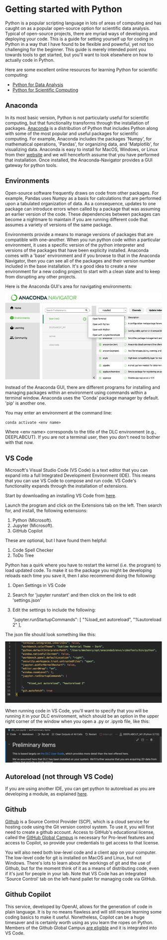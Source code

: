 # Getting started with Python

Python is a popular scripting language in lots of areas of computing and has caught on as a popular open-source option for scientific data analysis.
Typical of open-source projects, there are myriad ways of developing and deploying your code. 
This is a guide for setting yourself up for coding in Python in a way that I have found to be flexible and powerful, yet not too challenging for the beginner.
This guide is merely intended point you towards tools to get started, but you'll want to look elsewhere on how to actually code in Python. 

Here are some excellent online resources for learning Python for scientific computing:

- [Python for Data Analysis](https://wesmckinney.com/book/)
- [Python for Scientific Computing](https://aaltoscicomp.github.io/python-for-scicomp/)


## Anaconda 

In its most basic version, Python is not particularly useful for scientific computing, but that functionality transforms through the installation of packages. 
[Anaconda](https://www.anaconda.com) is a distribution of Python that includes Python along with some of the most popular and useful packages for scientific computing. 
For example, Anaconda includes the packages 'Numpy', for mathematical operations, 'Pandas', for organizing data, and 'Matplotlib', for visualizing data. Anaconda is easy to install for MacOS, Windows, or Linux from their [website](https://www.anaconda.com) and we will henceforth assume that you have performed that installation. Once installed, the Anaconda-Navigator provides a GUI gateway for python tools.

## Environments

Open-source software frequently draws on code from other packages. For example, Pandas uses Numpy as a basis for calculations that are performed upon a tabulated organization of data. As a consequence, updates to one package can introduce errors when called by a package that was assuming an earlier version of the code. These dependencies between packages can become a nightmare to maintain if you are running different code that assumes a variety of versions of the same package. 

Environments provide a means to manage versions of packages that are compatible with one-another. When you run python code within a particular environment, it uses a specific  version of the python interpreter and versions of the packages that have been explicity installed. Anaconda comes with a 'base' environment and if you browse to that in the Anaconda Navigator, then you can see all of the packages and their version number included in the base installation. It's a good idea to create a new environment for a new coding project to start with a clean slate and to keep from disrupting any other projects.

Here is the Anaconda GUI's area for navigating environments:

![Open Terminal](assets/open_terminal.png)



Instead of the Anaconda GUI, there are different programs for installing and managing packages within an environment using commands within a terminal window. Anaconda uses the 'Conda' package manager by default. 'pip' is another one.

You may enter an environment at the command line:

    conda activate <env name>

Where \<env name\> corresponds to the title of the DLC environment (e.g., DEEPLABCUT).
If you are not a terminal user, then you don't need to bother with that now.

## VS Code

Microsoft's Visual Studio Code (VS Code) is a text editor that you can expand into a full Integrated Development Environment (IDE). 
This means that you can use VS Code to compose and run code. 
VS Code's functionality expands through the installation of extensions. 

Start by downloading an installing VS Code from [here](https://code.visualstudio.com).

Launch the program and click on the Extensions tab on the left. Then search for, and install, the following extensions:

1. Python (Microsoft).
1. Jupyter (Microsoft).
1. GitHub Copilot

These are optional, but I have found them helpful:

1. Code Spell Checker
1. ToDo Tree

Python has a quirk where you have to restart the kernel (i.e. the program) to load updated code. To make it so the package you might be developing reloads each time you save it, then I also recommend doing the following:

1. Open Settings in VS Code
1. Search for 'jupyter runstart' and then click on the link to edit 'settings.json'
1. Edit the settings to include the following: 

    "jupyter.runStartupCommands": [
    "%load_ext autoreload", "%autoreload 2"
],

The json file should look something like this:

![json settings](assets/json_set.png)

When running code in VS Code, you'll want to specify that you will be running it in your DLC environment, which should be an option in the upper right corner of the window when you open a .py or .ipynb file, like this:

![VC Vode window](assets/vs_code_env.png) 

## Autoreload (not through VS Code)

If you are using another IDE, you can get python to autoreload as you are developing a module, as explained [here](https://stackoverflow.com/questions/35037815/how-to-automatically-reload-modules-in-ipython).


## Github

[Github](https://github.com) is a Source Control Provider (SCP), which is a cloud service for hosting code using the Git version control system. 
To use it, you will first need to create a github account.
Access to GitHub's educational license, called the [GitHub Global Campus](https://education.github.com/discount_requests/pack_application) is necessary for Pro-level features and access to Copilot, so provide your credentials to get access to that license.

You will also need both low-level code and a client app on your computer.
The low-level code for git is installed on MacOS and Linux, but not Windows.
There's lots to learn about the workings of git and the use of Github, but for the moment think of it as a means of distributing code, even if it's just for people in your lab. 
 Note that VS Code has an integrated 'Source Control' tab on the left-hand pallet for managing code via GitHub. 
 

## Github Copilot

This service, developed by OpenAI, allows for the generation of code in plain language. 
It is by no means flawless and will still require learning some coding basics to make it useful.
Nonetheless, Copilot can be a huge timesaver and is certainly worth using as you learn the ropes on Python. 
Members of the Github Global Campus [are eligible](https://github.blog/2022-09-08-github-copilot-now-available-for-teachers/) and it is integrated into VS Code. 
